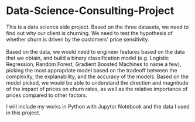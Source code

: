 # Data-Science-Consulting-Project
 This is a data science side project. Based on the three datasets, we need to find out why our client is churning. We need to test the hypothesis of whether churn is driven by the customers' price sensitivity.<br><br>Based on the data, we would need to engineer features based on the data that we obtain, and build a binary
classification model (e.g. Logistic Regression, Random Forest, Gradient Boosted Machines to name a few), picking
the most appropriate model based on the tradeoff between the complexity, the explanability, and the accuracy of
the models. Based on the model picked, we would be able to understand the direction and magnitude of the impact
of prices on churn rates, as well as the relative importance of prices compared to other factors.

I will include my works in Python with Jupytor Notebook and the data I used in this project.
